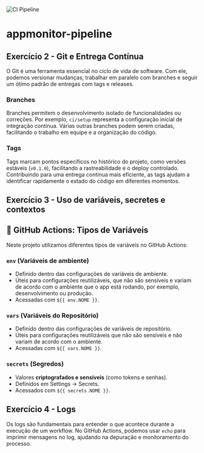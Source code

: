 ![CI Pipeline](https://img.shields.io/github/actions/workflow/status/gabrielborel/appmonitor-pipeline/ci.yml?branch=main)

# appmonitor-pipeline

## Exercício 2 - Git e Entrega Contínua

O Git é uma ferramenta essencial no ciclo de vida de software. Com ele, podemos versionar mudanças, trabalhar em paralelo com branches e seguir um ótimo padrão de entregas com tags e releases.

### Branches

Branches permitem o desenvolvimento isolado de funcionalidades ou correções. Por exemplo, `ci/setup` representa a configuração inicial de integração contínua. Várias outras branches podem serem criadas, facilitando o trabalho em equipe e a organização do código.

### Tags

Tags marcam pontos específicos no histórico do projeto, como versões estáveis (`v0.1.0`), facilitando a rastreabilidade e o deploy controlado. Contribuindo para uma entrega contínua mais eficiente, as tags ajudam a identificar rapidamente o estado do código em diferentes momentos.

## Exercício 3 - Uso de variáveis, secretes e contextos

## 🎯 GitHub Actions: Tipos de Variáveis

Neste projeto utilizamos diferentes tipos de variáveis no GitHub Actions:

### `env` (Variáveis de ambiente)

- Definido dentro das configurações de variáveis de ambiente.
- Úteis para configurações reutilizáveis, que não são sensíveis e variam de acordo com o ambiente que o app está rodando, por exemplo, desenvolvimento ou produção.
- Acessadas com `${{ env.NOME }}`.

### `vars` (Variáveis do Repositório)

- Definido dentro das configurações de variáveis de repositório.
- Úteis para configurações reutilizáveis que não são sensiveis e não variam de acordo com o ambiente.
- Acessadas com `${{ vars.NOME }}`.

### `secrets` (Segredos)

- Valores **criptografados e sensíveis** (como tokens e senhas).
- Definidos em Settings → Secrets.
- Acessados com `${{ secrets.NOME }}`.

## Exercício 4 - Logs

Os logs são fundamentais para entender o que acontece durante a execução de um workflow. No GitHub Actions, podemos usar `echo` para imprimir mensagens no log, ajudando na depuração e monitoramento do processo.

